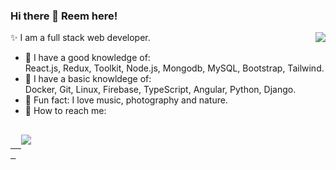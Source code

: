 ### Hi there 👋 Reem here!

✨ I am a full stack web developer.
<img src="https://c.tenor.com/-Fbyl7vqHiYAAAAj/goma-cat.gif" align='right'/>
- 💯 I have a good knowledge of:<br/>
   React.js, Redux, Toolkit, Node.js, Mongodb, MySQL, Bootstrap, Tailwind.
- 🧐 I have a basic knowldege of:<br/>
   Docker, Git, Linux, Firebase, TypeScript, Angular, Python, Django.
- 📢 Fun fact: I love music, photography and nature.
- 🦅 How to reach me: 
<pre>
 <a href="https://www.linkedin.com/in/reem-elbakry/" target="_blank">
  <img src=https://img.shields.io/badge/linkedin-%2300acee.svg?color=405DE6&style=for-the-badge&logo=linkedin&logoColor=white style="margin-bottom: 5px;"/>
 </a>
</pre>


